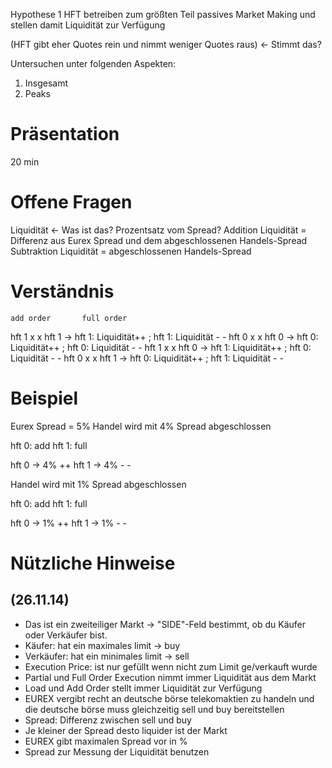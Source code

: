 Hypothese 1
HFT betreiben zum größten Teil passives Market Making und stellen damit Liquidität zur Verfügung

(HFT gibt eher Quotes rein und nimmt weniger Quotes raus) <- Stimmt das?

Untersuchen unter folgenden Aspekten:
1. Insgesamt
2. Peaks

# Präsentation
20 min

# Offene Fragen
Liquidität <- Was ist das? Prozentsatz vom Spread?
Addition Liquidität = Differenz aus Eurex Spread und dem abgeschlossenen Handels-Spread
Subtraktion Liquidität = abgeschlossenen Handels-Spread

# Verständnis

	add order		full order
hft 1 		x			x			hft 1  	-> hft 1: Liquidität++ ; hft 1: Liquidität - -
hft 0 		x			x			hft 0  	-> hft 0: Liquidität++ ; hft 0: Liquidität - -
hft 1 		x			x			hft 0  	-> hft 1: Liquidität++ ; hft 0: Liquidität - -
hft 0 		x			x			hft 1  	-> hft 0: Liquidität++ ; hft 1: Liquidität - -


# Beispiel

Eurex Spread = 5%
Handel wird mit 4% Spread abgeschlossen

hft 0: add		hft 1: full

hft 0 -> 4% ++
hft 1 -> 4% - -

Handel wird mit 1% Spread abgeschlossen

hft 0: add		hft 1: full

hft 0 -> 1% ++
hft 1 -> 1% - -


# Nützliche Hinweise
## (26.11.14)
* Das ist ein zweiteiliger Markt -> "SIDE"-Feld bestimmt, ob du Käufer oder Verkäufer bist.
* Käufer: hat ein maximales limit -> buy
* Verkäufer: hat ein minimales limit -> sell
* Execution Price: ist nur gefüllt wenn nicht zum Limit ge/verkauft wurde
* Partial und Full Order Execution nimmt immer Liquidität aus dem Markt
* Load und Add Order stellt immer Liquidität zur Verfügung
* EUREX vergibt recht an deutsche börse telekomaktien zu handeln und die deutsche börse muss gleichzeitig sell und buy bereitstellen 
* Spread: Differenz zwischen sell und buy
* Je kleiner der Spread desto liquider ist der Markt
* EUREX gibt maximalen Spread vor in %
* Spread zur Messung der Liquidität benutzen
